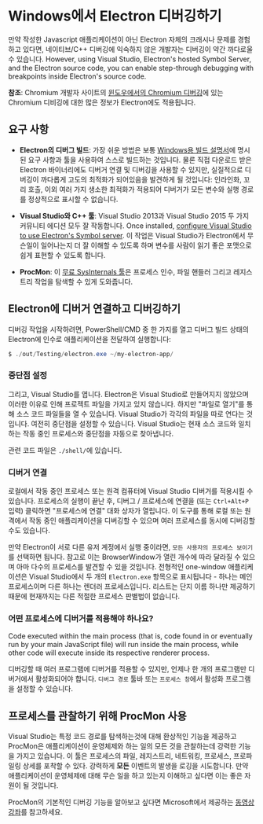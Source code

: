 # Windows에서 Electron 디버깅하기

만약 작성한 Javascript 애플리케이션이 아닌 Electron 자체의 크래시나 문제를 경험하고 있다면, 네이티브/C++ 디버깅에 익숙하지 않은 개발자는 디버깅이 약간 까다로울 수 있습니다. However, using Visual Studio, Electron's hosted Symbol Server, and the Electron source code, you can enable step-through debugging with breakpoints inside Electron's source code.

**참조**: Chromium 개발자 사이트의 [윈도우에서의 Chromium 디버깅](https://www.chromium.org/developers/how-tos/debugging-on-windows)에 있는 Chromium 디비깅에 대한 많은 정보가 Electron에도 적용됩니다.

## 요구 사항

* **Electron의 디버그 빌드**: 가장 쉬운 방법은 보통 [Windows용 빌드 설명서](build-instructions-windows.md)에 명시된 요구 사항과 툴을 사용하여 스스로 빌드하는 것입니다. 물론 직접 다운로드 받은 Electron 바이너리에도 디버거 연결 및 디버깅을 사용할 수 있지만, 실질적으로 디버깅이 까다롭게 고도의 최적화가 되어있음을 발견하게 될 것입니다: 인라인화, 꼬리 호출, 이외 여러 가지 생소한 최적화가 적용되어 디버거가 모든 변수와 실행 경로를 정상적으로 표시할 수 없습니다.

* **Visual Studio와 C++ 툴**: Visual Studio 2013과 Visual Studio 2015 두 가지 커뮤니티 에디션 모두 잘 작동합니다. Once installed, [configure Visual Studio to use Electron's Symbol server](setting-up-symbol-server.md). 이 작업은 Visual Studio가 Electron에서 무슨일이 일어나는지 더 잘 이해할 수 있도록 하며 변수를 사람이 읽기 좋은 포맷으로 쉽게 표현할 수 있도록 합니다.

* **ProcMon**: 이 [무료 SysInternals 툴](https://technet.microsoft.com/en-us/sysinternals/processmonitor.aspx)은 프로세스 인수, 파일 핸들러 그리고 레지스트리 작업을 탐색할 수 있게 도와줍니다.

## Electron에 디버거 연결하고 디버깅하기

디버깅 작업을 시작하려면, PowerShell/CMD 중 한 가지를 열고 디버그 빌드 상태의 Electron에 인수로 애플리케이션을 전달하여 실행합니다:

```powershell
$ ./out/Testing/electron.exe ~/my-electron-app/
```

### 중단점 설정

그리고, Visual Studio를 엽니다. Electron은 Visual Studio로 만들어지지 않았으며 이러한 이유로 인해 프로젝트 파일을 가지고 있지 않습니다. 하지만 "파일로 열기"를 통해 소스 코드 파일들을 열 수 있습니다. Visual Studio가 각각의 파일을 따로 연다는 것입니다. 여전히 중단점을 설정할 수 있습니다. Visual Studio는 현재 소스 코드와 일치하는 작동 중인 프로세스와 중단점을 자동으로 찾아냅니다.

관련 코드 파일은 `./shell/`에 있습니다.

### 디버거 연결

로컬에서 작동 중인 프로세스 또는 원격 컴퓨터에 Visual Studio 디버거를 적용시킬 수 있습니다. 프로세스의 실행이 끝난 후, 디버그 / 프로세스에 연결을 (또는 `Ctrl+Alt+P` 입력) 클릭하면 "프로세스에 연결" 대화 상자가 열립니다. 이 도구를 통해 로컬 또는 원격에서 작동 중인 애플리케이션을 디버깅할 수 있으며 여러 프로세스를 동시에 디버깅할 수도 있습니다.

만약 Electron이 서로 다른 유저 계정에서 실행 중이라면, `모든 사용자의 프로세스 보이기`를 선택하면 됩니다. 참고로 이는 BrowserWindow가 열린 개수에 따라 달라질 수 있으며 아마 다수의 프로세스를 발견할 수 있을 것입니다. 전형적인 one-window 애플리케이션은 Visual Studio에서 두 개의 `Electron.exe` 항목으로 표시됩니다 - 하나는 메인 프로세스이며 다른 하나는 렌더러 프로세스입니다. 리스트는 단지 이름 하나만 제공하기 때문에 현재까지는 다른 적절한 프로세스 판별법이 없습니다.

### 어떤 프로세스에 디버거를 적용해야 하나요?

Code executed within the main process (that is, code found in or eventually run by your main JavaScript file) will run inside the main process, while other code will execute inside its respective renderer process.

디버깅할 때 여러 프로그램에 디버거를 적용할 수 있지만, 언제나 한 개의 프로그램만 디버거에서 활성화되어야 합니다. `디버그 경로` 툴바 또는 `프로세스 창`에서 활성화 프로그램을 설정할 수 있습니다.

## 프로세스를 관찰하기 위해 ProcMon 사용

Visual Studio는 특정 코드 경로를 탐색하는것에 대해 환상적인 기능을 제공하고 ProcMon은 애플리케이션이 운영체제와 하는 일의 모든 것을 관찰하는데 강력한 기능을 가지고 있습니다. 이 툴은 프로세스의 파일, 레지스트리, 네트워킹, 프로세스, 프로파일링 상세를 포착할 수 있다. 강력하게 **모든** 이벤트의 발생을 로깅을 시도합니다. 만약 애플리케이션이 운영체제에 대해 무슨 일을 하고 있는지 이해하고 싶다면 이는 좋은 자원이 될 것입니다.

ProcMon의 기본적인 디버깅 기능을 알아보고 싶다면 Microsoft에서 제공하는 [동영상 강좌](https://channel9.msdn.com/shows/defrag-tools/defrag-tools-4-process-monitor)를 참고하세요.
